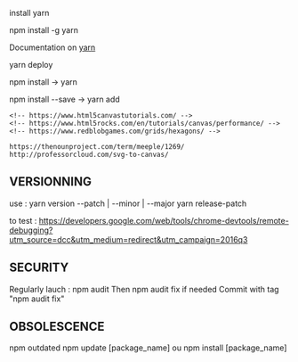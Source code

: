 install yarn

npm install -g yarn

Documentation on [yarn](https://classic.yarnpkg.com/en/docs/cli/)

yarn deploy

npm install → yarn

npm install --save <name> → yarn add <name>

    <!-- https://www.html5canvastutorials.com/ -->
    <!-- https://www.html5rocks.com/en/tutorials/canvas/performance/ -->
    <!-- https://www.redblobgames.com/grids/hexagons/ -->

    https://thenounproject.com/term/meeple/1269/
    http://professorcloud.com/svg-to-canvas/

## VERSIONNING

use : yarn version --patch | --minor | --major
yarn release-patch

to test :
https://developers.google.com/web/tools/chrome-devtools/remote-debugging?utm_source=dcc&utm_medium=redirect&utm_campaign=2016q3

## SECURITY

Regularly lauch : npm audit
Then npm audit fix if needed
Commit with tag "npm audit fix"

## OBSOLESCENCE

npm outdated
npm update [package_name]
ou
npm install [package_name]

